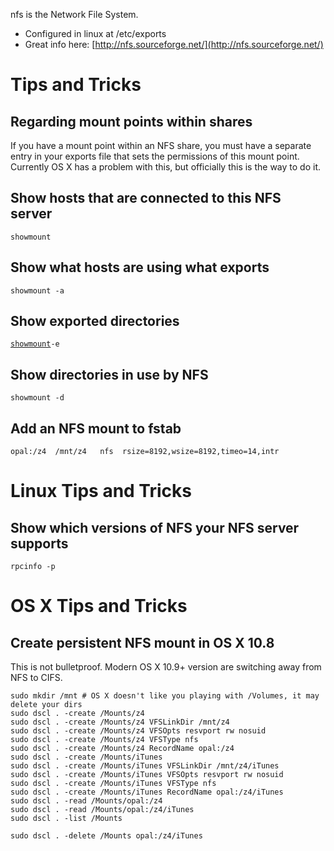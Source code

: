 nfs is the Network File System.
- Configured in linux at /etc/exports
- Great info here: [http://nfs.sourceforge.net/](http://nfs.sourceforge.net/)

# Tips and Tricks
## Regarding mount points within shares
If you have a mount point within an NFS share, you must have a separate entry in your exports file that sets the permissions of this mount point. Currently OS X has a problem with this, but officially this is the way to do it.

## Show hosts that are connected to this NFS server
`showmount`

## Show what hosts are using what exports
`showmount -a`

## Show exported directories
[`showmount`](showmount "wikilink")`-e`

## Show directories in use by NFS
`showmount -d`

## Add an NFS mount to fstab
`opal:/z4  /mnt/z4   nfs  rsize=8192,wsize=8192,timeo=14,intr`

# Linux Tips and Tricks
## Show which versions of NFS your NFS server supports
`rpcinfo -p`

# OS X Tips and Tricks
## Create persistent NFS mount in OS X 10.8

This is not bulletproof. Modern OS X 10.9+ version are switching away from NFS to CIFS.

```
sudo mkdir /mnt # OS X doesn't like you playing with /Volumes, it may delete your dirs
sudo dscl . -create /Mounts/z4
sudo dscl . -create /Mounts/z4 VFSLinkDir /mnt/z4
sudo dscl . -create /Mounts/z4 VFSOpts resvport rw nosuid
sudo dscl . -create /Mounts/z4 VFSType nfs
sudo dscl . -create /Mounts/z4 RecordName opal:/z4
sudo dscl . -create /Mounts/iTunes
sudo dscl . -create /Mounts/iTunes VFSLinkDir /mnt/z4/iTunes
sudo dscl . -create /Mounts/iTunes VFSOpts resvport rw nosuid
sudo dscl . -create /Mounts/iTunes VFSType nfs
sudo dscl . -create /Mounts/iTunes RecordName opal:/z4/iTunes
sudo dscl . -read /Mounts/opal:/z4
sudo dscl . -read /Mounts/opal:/z4/iTunes
sudo dscl . -list /Mounts

sudo dscl . -delete /Mounts opal:/z4/iTunes
```
